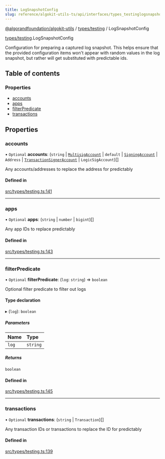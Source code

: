 ```yaml
---
title: LogSnapshotConfig
slug: reference/algokit-utils-ts/api/interfaces/types_testinglogsnapshotconfig
---
```

[@algorandfoundation/algokit-utils](/reference/algokit-utils-ts/api/overview) / [types/testing](/reference/algokit-utils-ts/api/modules/types_testing/) / LogSnapshotConfig



[types/testing](/reference/algokit-utils-ts/api/modules/types_testing/).LogSnapshotConfig

Configuration for preparing a captured log snapshot.
This helps ensure that the provided configuration items won't appear
 with random values in the log snapshot, but rather will get substituted with predictable ids.

## Table of contents

### Properties

- [accounts](#accounts)
- [apps](#apps)
- [filterPredicate](#filterpredicate)
- [transactions](#transactions)

## Properties

### accounts

• `Optional` **accounts**: (`string` \| [`MultisigAccount`](/reference/algokit-utils-ts/api/classes/types_accountmultisigaccount/) \| `default` \| [`SigningAccount`](/reference/algokit-utils-ts/api/classes/types_accountsigningaccount/) \| `Address` \| [`TransactionSignerAccount`](/reference/algokit-utils-ts/api/interfaces/types_accounttransactionsigneraccount/) \| `LogicSigAccount`)[]

Any accounts/addresses to replace the address for predictably

#### Defined in

[src/types/testing.ts:141](https://github.com/algorandfoundation/algokit-utils-ts/blob/main/src/types/testing.ts#L141)

___

### apps

• `Optional` **apps**: (`string` \| `number` \| `bigint`)[]

Any app IDs to replace predictably

#### Defined in

[src/types/testing.ts:143](https://github.com/algorandfoundation/algokit-utils-ts/blob/main/src/types/testing.ts#L143)

___

### filterPredicate

• `Optional` **filterPredicate**: (`log`: `string`) => `boolean`

Optional filter predicate to filter out logs

#### Type declaration

▸ (`log`): `boolean`

##### Parameters

| Name | Type |
| :------ | :------ |
| `log` | `string` |

##### Returns

`boolean`

#### Defined in

[src/types/testing.ts:145](https://github.com/algorandfoundation/algokit-utils-ts/blob/main/src/types/testing.ts#L145)

___

### transactions

• `Optional` **transactions**: (`string` \| `Transaction`)[]

Any transaction IDs or transactions to replace the ID for predictably

#### Defined in

[src/types/testing.ts:139](https://github.com/algorandfoundation/algokit-utils-ts/blob/main/src/types/testing.ts#L139)